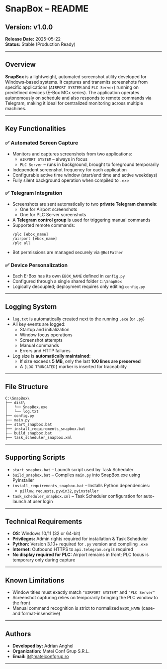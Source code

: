 # SnapBox – README

## Version: v1.0.0
**Release Date:** 2025-05-22  
**Status:** Stable (Production Ready)

---

## Overview

**SnapBox** is a lightweight, automated screenshot utility developed for Windows-based systems. It captures and transmits screenshots from specific applications (`AIRPORT SYSTEM` and `PLC Server`) running on predefined devices (E-Box MCx series). The application operates autonomously on schedule and also responds to remote commands via Telegram, making it ideal for centralized monitoring across multiple machines.

---

## Key Functionalities

### ✅ Automated Screen Capture

- Monitors and captures screenshots from two applications:
  - `AIRPORT SYSTEM` – always in focus
  - `PLC Server` – runs in background, brought to foreground temporarily
- Independent screenshot frequency for each application
- Configurable active time window (start/end time and active weekdays)
- Fully silent background operation when compiled to `.exe`

### ✅ Telegram Integration

- Screenshots are sent automatically to two **private Telegram channels**:
  - One for Airport screenshots
  - One for PLC Server screenshots
- A **Telegram control group** is used for triggering manual commands
- Supported remote commands:
  ```
  /plc [ebox_name]
  /airport [ebox_name]
  /plc all
  ```
- Bot permissions are managed securely via `@BotFather`

### ✅ Device Personalization

- Each E-Box has its own `EBOX_NAME` defined in `config.py`
- Configured through a single shared folder `C:\SnapBox`
- Logically decoupled; deployment requires only editing `config.py`

---

## Logging System

- `log.txt` is automatically created next to the running `.exe` (or `.py`)
- All key events are logged:
  - Startup and initialization
  - Window focus operations
  - Screenshot attempts
  - Manual commands
  - Errors and HTTP failures
- Log size is **automatically maintained**:
  - If size exceeds **5 MB**, only the last **100 lines are preserved**
  - A `[LOG TRUNCATED]` marker is inserted for traceability

---

## File Structure

```
C:\SnapBox\
├── dist\
│   └── SnapBox.exe
│   └── log.txt
├── config.py
├── main.py
├── start_snapbox.bat
├── install_requirements_snapbox.bat
├── build_snapbox.bat
├── task_scheduler_snapbox.xml
```

---

## Supporting Scripts

- `start_snapbox.bat` – Launch script used by Task Scheduler
- `build_snapbox.bat` – Compiles `main.py` into SnapBox.exe using PyInstaller
- `install_requirements_snapbox.bat` – Installs Python dependencies:
  - `pillow`, `requests`, `pywin32`, `pyinstaller`
- `task_scheduler_snapbox.xml` – Task Scheduler configuration for auto-launch at user login

---

## Technical Requirements

- **OS:** Windows 10/11 (32 or 64-bit)
- **Privileges:** Admin rights required for installation & Task Scheduler
- **Python:** Version 3.10+ required for `.py` version and compiling `.exe`
- **Internet:** Outbound HTTPS to `api.telegram.org` is required
- **No display required for PLC:** Airport remains in front; PLC focus is temporary only during capture

---

## Known Limitations

- Window titles must exactly match `"AIRPORT SYSTEM"` and `"PLC Server"`
- Screenshot capturing relies on temporarily bringing the PLC window to the front
- Manual command recognition is strict to normalized `EBOX_NAME` (case- and format-insensitive)

---

## Authors

- **Developed by:** Adrian Anghel  
- **Organization:** Matei Conf Grup S.R.L.  
- **Email:** it@mateiconfgrup.ro

---

